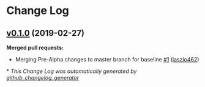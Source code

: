 # Change Log

## [v0.1.0](https://github.com/laszlo462/ibe-restester/tree/v0.1.0) (2019-02-27)
**Merged pull requests:**

- Merging Pre-Alpha changes to master branch for baseline [\#1](https://github.com/laszlo462/ibe-restester/pull/1) ([laszlo462](https://github.com/laszlo462))



\* *This Change Log was automatically generated by [github_changelog_generator](https://github.com/skywinder/Github-Changelog-Generator)*